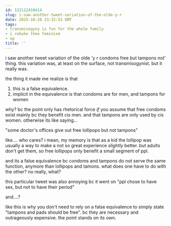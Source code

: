 ```yaml
---
id: 132112410414
slug: i-saw-another-tweet-variation-of-the-olde-y-r
date: 2015-10-28 23:32:53 GMT
tags:
- transmisogyny is fun for the whole family
- i rebuke thee feminism
- op
title: ''
---
```

i saw another tweet variation of the olde 'y r condoms free but tampons not' thing. this variation was, at least on the surface, not transmisogynist. but it really was.

the thing it made me realize is that

1. this is a false equivalence.
2. implicit in the equivalence is that condoms are for men, and tampons for women

why? bc the point only has rhetorical force *if* you assume that free condoms exist mainly bc they benefit cis men. and that tampons are only used by cis women. otherwise its like saying... 

"some doctor's offices give out free lollipops but not tampons"

like.... who cares? i mean, my memory is that as a kid the lollipop was usually a way to make a not so great experience *slightly* better. but adults don't get them, so free lollipops only benefit a small segment of ppl.

and its a false equivalence bc condoms and tampons do not serve the same function, anymore than lollipops and tamons. what does one have to do with the other? no really, what?

this particular tweet was also annoying bc it went on "ppl chose to have sex, but not to have their period"

and....?

like this is why you don't need to rely on a false equivalence to simply state "tampons and pads should be free". bc they are necessary and outrageously expensive. the point stands on its own.